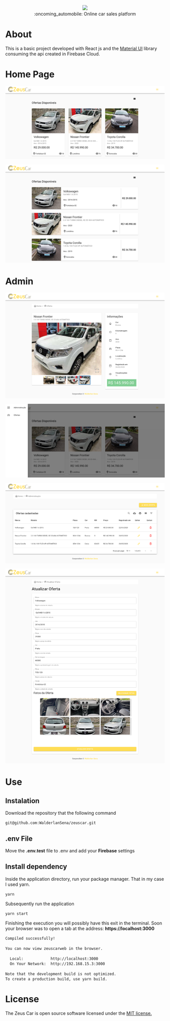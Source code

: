 <p align="center">
  <img src="https://github.com/WalderlanSena/zeuscar/blob/feature/docs/src/assets/zeuscarLogo.png" />
  <br/>
  :oncoming_automobile: Online car sales platform
</p>

# About

This is a basic project developed with React js and the <a href="https://material-ui.com/">Material UI</a> library consuming the api created in Firebase Cloud.

# Home Page
<p align="center">
  <img src="https://github.com/WalderlanSena/zeuscar/blob/develop/docs/01.png" />
</p>

<p align="center">
  <img src="https://github.com/WalderlanSena/zeuscar/blob/develop/docs/02.png" />
</p>

# Admin

<p align="center">
  <img src="https://github.com/WalderlanSena/zeuscar/blob/develop/docs/03.png" />
</p>

<p align="center">
  <img src="https://github.com/WalderlanSena/zeuscar/blob/develop/docs/06.png" />
</p>

<p align="center">
  <img src="https://github.com/WalderlanSena/zeuscar/blob/develop/docs/04.png" />
</p>

<p align="center">
  <img src="https://github.com/WalderlanSena/zeuscar/blob/develop/docs/05.png" />
</p>

# Use

## Instalation

Download the repository that the following command

```
git@github.com:WalderlanSena/zeuscar.git
```

## .env File

Move the **.env.test** file to .env and add your **Firebase** settings

## Install dependency
Inside the application directory, run your package manager. That in my case I used yarn.
```
yarn
```

Subsequently run the application

```
yarn start
```
Finishing the execution you will possibly have this exit in the terminal. Soon your browser was to open a tab at the address: **https://localhost:3000**

```
Compiled successfully!

You can now view zeuscarweb in the browser.

  Local:            http://localhost:3000
  On Your Network:  http://192.168.15.3:3000

Note that the development build is not optimized.
To create a production build, use yarn build.
```

# License
The Zeus Car is open source software licensed under the <a href="https://github.com/WalderlanSena/zeuscar/blob/master/LICENSE">MIT license.</a>
